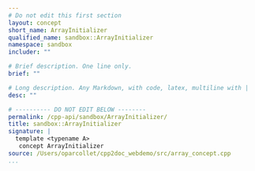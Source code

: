 ```yaml
---
# Do not edit this first section
layout: concept
short_name: ArrayInitializer
qualified_name: sandbox::ArrayInitializer
namespace: sandbox
includer: ""

# Brief description. One line only.
brief: ""

# Long description. Any Markdown, with code, latex, multiline with |
desc: ""

# ---------- DO NOT EDIT BELOW --------
permalink: /cpp-api/sandbox/ArrayInitializer/
title: sandbox::ArrayInitializer
signature: |
  template <typename A>
   concept ArrayInitializer
source: /Users/oparcollet/cpp2doc_webdemo/src/array_concept.cpp
...
```


